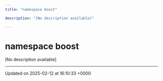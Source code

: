 ```yaml
---
title: "namespace boost"

description: "[No description available]"

---
```


# namespace boost

[No description available]






-------------------------------

Updated on 2025-02-12 at 16:10:33 +0000